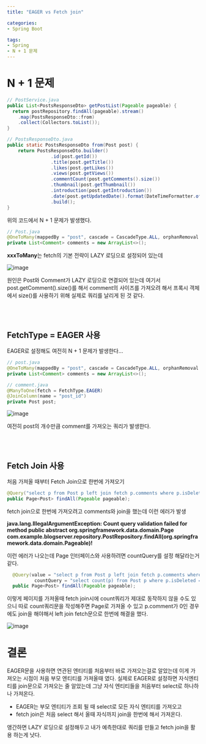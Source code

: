 ```yaml
---
title: "EAGER vs Fetch join"

categories:
- Spring Boot

tags:
- Spring
- N + 1 문제
---
```


# N + 1 문제

```java
// PostService.java
public List<PostsResponseDto> getPostList(Pageable pageable) {
  return postRepository.findAll(pageable).stream()
    .map(PostsResponseDto::from)
    .collect(Collectors.toList());
}

// PostsResponseDto.java
public static PostsResponseDto from(Post post) {
    return PostsResponseDto.builder()
                .id(post.getId())
                .title(post.getTitle())
                .likes(post.getLikes())
                .views(post.getViews())
                .commentCount(post.getComments().size())
                .thumbnail(post.getThumbnail())
                .introduction(post.getIntroduction())
                .date(post.getUpdatedDate().format(DateTimeFormatter.ofPattern("yyyy-MM-dd HH:mm:ss")))
                .build();
}
```

위의 코드에서 N + 1 문제가 발생했다.

```java
// Post.java
@OneToMany(mappedBy = "post", cascade = CascadeType.ALL, orphanRemoval = true)
private List<Comment> comments = new ArrayList<>();
```
**xxxToMany**는 fetch의 기본 전략이 LAZY 로딩으로 설정되어 있는데

![image](https://github.com/kkjh9909/kkjh9909.github.io/assets/63646062/13d645de-e67c-4c1d-8313-f8d2426f8923)

원인은 Post와 Comment가 LAZY 로딩으로 연결되어 있는데 여기서 post.getComment().size()를 해서
comment의 사이즈를 가져오려 해서 프록시 객체에서 size()를 사용하기 위해 
실제로 쿼리를 날리게 된 것 같다.   

<br>
<br>

## FetchType = EAGER 사용

EAGER로 설정해도 여전히 N + 1 문제가 발생한다...

```java
// post.java
@OneToMany(mappedBy = "post", cascade = CascadeType.ALL, orphanRemoval = true, fetch = FetchType.EAGER)
private List<Comment> comments = new ArrayList<>();
```

```java
// comment.java
@ManyToOne(fetch = FetchType.EAGER)
@JoinColumn(name = "post_id")
private Post post;
```

![image](https://github.com/kkjh9909/kkjh9909.github.io/assets/63646062/13d645de-e67c-4c1d-8313-f8d2426f8923)

여전히 post의 개수만큼 comment를 가져오는 쿼리가 발생한다.


<br>
<br>

## Fetch Join 사용
처음 가져올 때부터 Fetch Join으로 한번에 가져오기

```java
@Query("select p from Post p left join fetch p.comments where p.isDeleted = false")
public Page<Post> findAll(Pageable pageable);
```

fetch join으로 한번에 가져오려고 comments와 join을 했는데 이런 에러가 발생

**java.lang.IllegalArgumentException: Count query validation failed for method public abstract org.springframework.data.domain.Page com.example.blogserver.repository.PostRepository.findAll(org.springframework.data.domain.Pageable)!**   

이런 에러가 나오는데 Page 인터페이스와 사용하려면 countQuery를 설정 해달라는거 같다.


```java
  @Query(value = "select p from Post p left join fetch p.comments where p.isDeleted = false",
          countQuery = "select count(p) from Post p where p.isDeleted = false")
  public Page<Post> findAll(Pageable pageable);
```
이렇게 페이지를 가져올때 fetch join시에 count쿼리가 제대로 동작하지 않을 수도 있으니 따로
count쿼리문을 작성해주면 Page로 가져올 수 있고 p.comment가 0인 경우에도 join을 해야해서
left join fetch문으로 한번에 해결을 했다.


![image](https://github.com/kkjh9909/kkjh9909.github.io/assets/63646062/2d5073c1-9fae-45de-8e75-b2ab9a345db0)

# 결론
EAGER문을 사용하면 연관된 엔티티를 처음부터 바로 가져오는걸로 알았는데 이게 가져오는 시점이
처음 부모 엔티티를 가져올때 였다. 실제로 EAGER로 설정하면 자식엔티티를
join문으로 가져오는 줄 알았는데
그냥 자식 엔티티들을 처음부터 select로 하나하나 가져온다.

- EAGER는 부모 엔티티가 조회 될 때 select로 모든 자식 엔티티를 가져오고
- fetch join은 처음 select 해서 올때 자식까지 join을 한번에 해서 가져온다.

앵간하면 LAZY 로딩으로 설정해두고 내가 예측한대로 쿼리를 만들고 fetch join을 활용
하는게 낫다.



